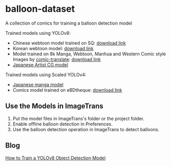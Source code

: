 # balloon-dataset

A collection of comics for training a balloon detection model

Trained models using YOLOv8:

* Chinese webtoon model trained on SQ: [download link](https://github.com/xulihang/balloon-dataset/releases/download/models/chinese_webtoon.zip)
* Korean webtoon model: [download link](https://github.com/xulihang/balloon-dataset/releases/download/models/korean_webtoon.zip)
* Model trained on 8k Manga, Webtoon, Manhua and Western Comic style Images by [comic-translate](https://github.com/ogkalu2/comic-translate): [download link](https://github.com/xulihang/balloon-dataset/releases/download/models/comic-speech-bubble.zip)
* [Japanese Artist CG model](https://github.com/xulihang/ImageTrans-docs/issues/711)

Trained models using Scaled YOLOv4:

* [Japanese manga model](https://github.com/xulihang/ImageTrans-docs/issues/135)
* Comics model trained on eBDtheque: [download link](https://github.com/xulihang/ObjectDetector/releases/download/models/yolo_darknet.zip)

## Use the Models in ImageTrans

1. Put the model files in ImageTrans's folder or the project folder.
2. Enable offline balloon detection in Preferences.
3. Use the balloon detection operation in ImageTrans to detect balloons.

## Blog

[How to Train a YOLOv8 Object Detection Model](https://www.basiccat.org/how-to-train-yolov8-object-detection-model/)
